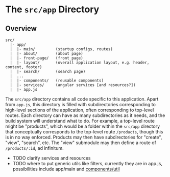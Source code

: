 # The `src/app` Directory

## Overview

```
src/
  |- app/
  |  |- main/         (startup configs, routes)
  |  |- about/        (about page)
  |  |- front-page/   (front page)
  |  |- layout/       (overall application layout, e.g. header, content, footer)
  |  |- search/       (search page)
  |  ...
  |  |- components/   (reusable components)
  |  |- services/     (angular services [and resources?])
  |  |- app.js
```

The `src/app` directory contains all code specific to this application. Apart
from `app.js`, this directory is filled with subdirectories corresponding to 
high-level sections of the application, often corresponding to top-level routes. 
Each directory can have as many subdirectories as it needs, and the build system will understand what to
do. For example, a top-level route might be "products", which would be a folder
within the `src/app` directory that conceptually corresponds to the top-level
route `/products`, though this is in no way enforced. Products may then have
subdirectories for "create", "view", "search", etc. The "view" submodule may
then define a route of `/products/:id`, ad infinitum.

- TODO clarify services and resources
- TODO where to put generic utils like filters, currently they are in app.js, possibilities include app/main and 
  [components/util](https://jhipster.github.io/using_angularjs.html)
